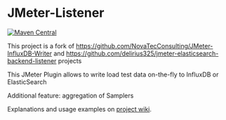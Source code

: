 # JMeter-Listener

[![Maven Central](https://img.shields.io/maven-central/v/cloud.testload/jmeter.pack-listener.svg?label=Maven%20Central)](https://search.maven.org/search?q=g:%22cloud.testload%22%20AND%20a:%22jmeter.pack-listener%22)

This project is a fork of https://github.com/NovaTecConsulting/JMeter-InfluxDB-Writer and https://github.com/delirius325/jmeter-elasticsearch-backend-listener projects

This JMeter Plugin allows to write load test data on-the-fly to InfluxDB or ElasticSearch

Additional feature: aggregation of Samplers

Explanations and usage examples on [project wiki](https://gitlab.com/testload/jmeter-listener/wikis/1.-Main).